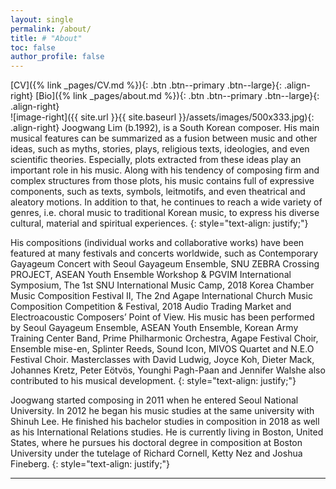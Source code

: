 ```yaml
---
layout: single
permalink: /about/
title: # "About"
toc: false
author_profile: false
---
```

[CV]({% link _pages/CV.md %}){: .btn .btn--primary .btn--large}{: .align-right}     [Bio]({% link _pages/about.md %}){: .btn .btn--primary .btn--large}{: .align-right}
<br>
![image-right]({{ site.url }}{{ site.baseurl }}/assets/images/500x333.jpg){: .align-right}
Joogwang Lim (b.1992), is a South Korean composer. His main musical features can be summarized as a fusion between music and other ideas, such as myths, stories, plays, religious texts, ideologies, and even scientific theories. Especially, plots extracted from these ideas play an important role in his music. Along with his tendency of composing firm and complex structures from those plots, his music contains full of expressive components, such as texts, symbols, leitmotifs, and even theatrical and aleatory motions. In addition to that, he continues to reach a wide variety of genres, i.e. choral music to traditional Korean music, to express his diverse cultural, material and spiritual experiences.
{: style="text-align: justify;"}

His compositions (individual works and collaborative works) have been featured at many festivals and concerts worldwide, such as Contemporary Gayageum Concert with Seoul Gayageum Ensemble, SNU ZEBRA Crossing PROJECT, ASEAN Youth Ensemble Workshop & PGVIM International Symposium, The 1st SNU International Music Camp, 2018 Korea Chamber Music Composition Festival II, The 2nd Agape International Church Music Composition Competition & Festival, 2018 Audio Trading Market and Electroacoustic Composers’ Point of View. His music has been performed by Seoul Gayageum Ensemble, ASEAN Youth Ensemble, Korean Army Training Center Band, Prime Philharmonic Orchestra, Agape Festival Choir, Ensemble mise-en, Splinter Reeds, Sound Icon, MIVOS Quartet and N.E.O Festival Choir. Masterclasses with David Ludwig, Joyce Koh, Dieter Mack, Johannes Kretz, Peter Eötvös, Younghi Pagh-Paan and Jennifer Walshe also contributed to his musical development.
{: style="text-align: justify;"}

Joogwang started composing in 2011 when he entered Seoul National University. In 2012 he began his music studies at the same university with Shinuh Lee. He finished his bachelor studies in composition in 2018 as well as his International Relations studies. He is currently living in Boston, United States, where he pursues his doctoral degree in composition at Boston University under the tutelage of Richard Cornell, Ketty Nez and Joshua Fineberg.
{: style="text-align: justify;"}
    


---
